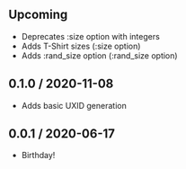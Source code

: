 ## Upcoming

* Deprecates :size option with integers
* Adds T-Shirt sizes (:size option)
* Adds :rand_size option (:rand_size option)


## 0.1.0 / 2020-11-08

* Adds basic UXID generation


## 0.0.1 / 2020-06-17

* Birthday!
